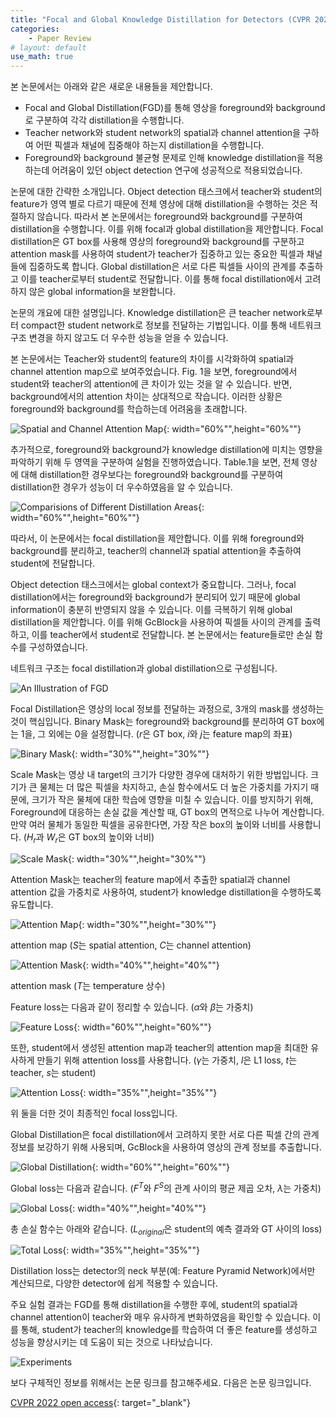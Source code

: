 ```yaml
---
title: "Focal and Global Knowledge Distillation for Detectors (CVPR 2022)"
categories:
    - Paper Review
# layout: default
use_math: true
---
```

본 논문에서는 아래와 같은 새로운 내용들을 제안합니다.

- Focal and Global Distillation(FGD)를 통해 영상을 foreground와 background로 구분하여 각각 distillation을 수행합니다.
- Teacher network와 student network의 spatial과 channel attention을 구하여 어떤 픽셀과 채널에 집중해야 하는지 distillation을 수행합니다.
- Foreground와 background 불균형 문제로 인해 knowledge distillation을 적용하는데 어려움이 있던 object detection 연구에 성공적으로 적용되었습니다.

논문에 대한 간략한 소개입니다. Object detection 태스크에서 teacher와 student의 feature가 영역 별로 다르기 때문에 전체 영상에 대해 distillation을 수행하는 것은 적절하지 않습니다. 따라서 본 논문에서는 foreground와 background를 구분하여 distillation을 수행합니다. 이를 위해 focal과 global distillation을 제안합니다. Focal distillation은 GT box를 사용해 영상의 foreground와 background를 구분하고 attention mask를 사용하여 student가 teacher가 집중하고 있는 중요한 픽셀과 채널들에 집중하도록 합니다. Global distillation은 서로 다른 픽셀들 사이의 관계를 추출하고 이를 teacher로부터 student로 전달합니다. 이를 통해 focal distillation에서 고려하지 않은 global information을 보완합니다.

논문의 개요에 대한 설명입니다. Knowledge distillation은 큰 teacher network로부터 compact한 student network로 정보를 전달하는 기법입니다. 이를 통해 네트워크 구조 변경을 하지 않고도 더 우수한 성능을 얻을 수 있습니다.

본 논문에서는 Teacher와 student의 feature의 차이를 시각화하여 spatial과 channel attention map으로 보여주었습니다. Fig. 1을 보면, foreground에서 student와 teacher의 attention에 큰 차이가 있는 것을 알 수 있습니다. 반면, background에서의 attention 차이는 상대적으로 작습니다. 이러한 상황은 foreground와 background를 학습하는데 어려움을 초래합니다.

![Spatial and Channel Attention Map](https://github.com/developerTae/developerTae.github.io/assets/46318721/b0757e15-2bda-4e6e-af53-6a8c8a2b1cc2){: width="60%"",height="60%""}

추가적으로, foreground와 background가 knowledge distillation에 미치는 영향을 파악하기 위해 두 영역을 구분하여 실험을 진행하였습니다. Table.1을 보면, 전체 영상에 대해 distillation한 경우보다는 foreground와 background를 구분하여 distillation한 경우가 성능이 더 우수하였음을 알 수 있습니다.

![Comparisions of Different Distillation Areas](https://github.com/developerTae/developerTae.github.io/assets/46318721/e985b305-9b51-4366-a673-58d59bd79f70){: width="60%"",height="60%""}

따라서, 이 논문에서는 focal distillation을 제안합니다. 이를 위해 foreground와 background를 분리하고, teacher의 channel과 spatial attention을 추출하여 student에 전달합니다.

Object detection 태스크에서는 global context가 중요합니다. 그러나, focal distillation에서는 foreground와 background가 분리되어 있기 때문에 global information이 충분히 반영되지 않을 수 있습니다. 이를 극복하기 위해 global distillation을 제안합니다. 이를 위해 GcBlock을 사용하여 픽셀들 사이의 관계를 출력하고, 이를 teacher에서 student로 전달합니다. 본 논문에서는 feature들로만 손실 함수를 구성하였습니다.

네트워크 구조는 focal distillation과 global distillation으로 구성됩니다.

![An Illustration of FGD](https://github.com/developerTae/developerTae.github.io/assets/46318721/7ca2430f-3b74-4db7-9c0b-22f543bfe99a)

Focal Distillation은 영상의 local 정보를 전달하는 과정으로, 3개의 mask를 생성하는 것이 핵심입니다. Binary Mask는 foreground와 background를 분리하여 GT box에는 1을, 그 외에는 0을 설정합니다. ($r$은 GT box, $i$와 $j$는 feature map의 좌표)

![Binary Mask](https://github.com/developerTae/developerTae.github.io/assets/46318721/103dc82a-053b-4547-9f9f-93ceacec610f){: width="30%"",height="30%""}

Scale Mask는 영상 내 target의 크기가 다양한 경우에 대처하기 위한 방법입니다. 크기가 큰 물체는 더 많은 픽셀을 차지하고, 손실 함수에서도 더 높은 가중치를 가지기 때문에, 크기가 작은 물체에 대한 학습에 영향을 미칠 수 있습니다. 이를 방지하기 위해, Foreground에 대응하는 손실 값을 계산할 때, GT box의 면적으로 나누어 계산합니다. 만약 여러 물체가 동일한 픽셀을 공유한다면, 가장 작은 box의 높이와 너비를 사용합니다. ($H_r$과 $W_r$은 GT box의 높이와 너비)

![Scale Mask](https://github.com/developerTae/developerTae.github.io/assets/46318721/cd850056-c8c3-4a76-8da3-a3f3ef5abe56){: width="30%"",height="30%""}

Attention Mask는 teacher의 feature map에서 추출한 spatial과 channel attention 값을 가중치로 사용하여, student가 knowledge distillation을 수행하도록 유도합니다. 

![Attention Map](https://github.com/developerTae/developerTae.github.io/assets/46318721/f9f85723-5263-4ea3-91e9-1c189dbb241a){: width="30%"",height="30%""}

attention map ($S$는 spatial attention, $C$는 channel attention)

![Attention Mask](https://github.com/developerTae/developerTae.github.io/assets/46318721/a98337dd-b2e4-4168-967c-197ec4fea45e){: width="40%"",height="40%""}

attention mask ($T$는 temperature 상수)

Feature loss는 다음과 같이 정리할 수 있습니다. ($\alpha$와 $\beta$는 가중치)

![Feature Loss](https://github.com/developerTae/developerTae.github.io/assets/46318721/7608c774-425c-412c-92b4-565014c6ee5f){: width="60%"",height="60%""}

또한, student에서 생성된 attention map과 teacher의 attention map을 최대한 유사하게 만들기 위해 attention loss를 사용합니다. ($\gamma$는 가중치, $l$은 L1 loss, $t$는 teacher, $s$는 student)

![Attention Loss](https://github.com/developerTae/developerTae.github.io/assets/46318721/cfe4627e-2d8b-48ba-ae43-3c6e3e6930e1){: width="35%"",height="35%""}

위 둘을 더한 것이 최종적인 focal loss입니다.

Global Distillation은 focal distillation에서 고려하지 못한 서로 다른 픽셀 간의 관계 정보를 보강하기 위해 사용되며, GcBlock을 사용하여 영상의 관계 정보를 추출합니다.

![Global Distillation](https://github.com/developerTae/developerTae.github.io/assets/46318721/49be3f6a-0d33-42a6-b419-d12e12c55821){: width="60%"",height="60%""}

Global loss는 다음과 같습니다. ($F^T$와 $F^S$의 관계 사이의 평균 제곱 오차,  $\lambda$는 가중치)

![Global Loss](https://github.com/developerTae/developerTae.github.io/assets/46318721/27ccbeb8-eaa9-442d-91d4-b3307206a4b8){: width="40%"",height="40%""}

총 손실 함수는 아래와 같습니다. ($L_{original}$은 student의 예측 결과와 GT 사이의 loss)

![Total Loss](https://github.com/developerTae/developerTae.github.io/assets/46318721/4ce6756e-c0e6-42f6-8c1d-a4b37dc6833f){: width="35%"",height="35%""}

Distillation loss는 detector의 neck 부분(예: Feature Pyramid Network)에서만 계산되므로, 다양한 detector에 쉽게 적용할 수 있습니다.

주요 실험 결과는 FGD를 통해 distillation을 수행한 후에, student의 spatial과 channel attention이 teacher와 매우 유사하게 변화하였음을 확인할 수 있습니다. 이를 통해, student가 teacher의 knowledge를 학습하여 더 좋은 feature를 생성하고 성능을 향상시키는 데 도움이 되는 것으로 나타났습니다.

![Experiments](https://github.com/developerTae/developerTae.github.io/assets/46318721/4b6db649-0bf9-4bf2-9f47-791aa3796604)

보다 구체적인 정보를 위해서는 논문 링크를 참고해주세요. 다음은 논문 링크입니다.

[CVPR 2022 open access](https://openaccess.thecvf.com/content/CVPR2022/html/Yang_Focal_and_Global_Knowledge_Distillation_for_Detectors_CVPR_2022_paper.html){: target="_blank"}
